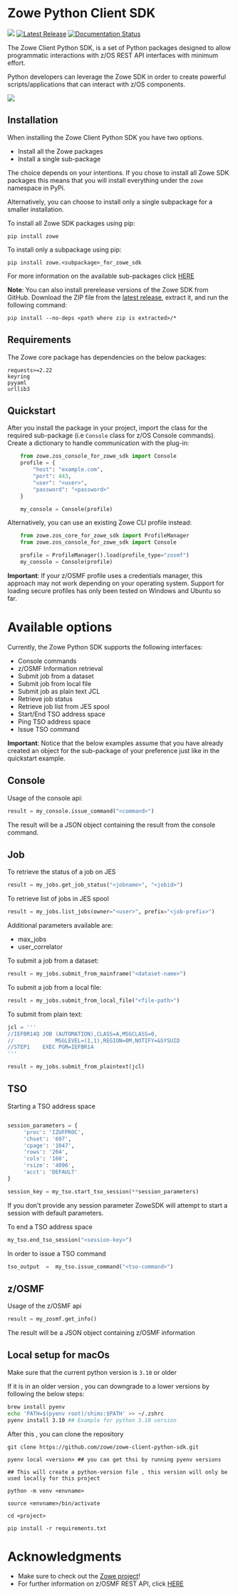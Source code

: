 # Zowe Python Client SDK

![](https://img.shields.io/badge/license-EPL--2.0-blue) [![Latest Release](https://img.shields.io/github/v/release/zowe/zowe-client-python-sdk)](https://github.com/zowe/zowe-client-python-sdk/releases/latest) [![Documentation Status](https://readthedocs.org/projects/zowe-client-python-sdk/badge/?version=next)](https://zowe-client-python-sdk.readthedocs.io/en/next/index.html)

The Zowe Client Python SDK, is a set of Python packages designed to allow programmatic
interactions with z/OS REST API interfaces with minimum effort.

Python developers can leverage the Zowe SDK in order to create powerful scripts/applications
that can interact with z/OS components.

![](./img/zowesdk.gif)

## Installation

When installing the Zowe Client Python SDK you have two options.

- Install all the Zowe packages
- Install a single sub-package

The choice depends on your intentions. If you chose to install all Zowe SDK packages
this means that you will install everything under the `zowe` namespace in PyPi.

Alternatively, you can choose to install only a single subpackage for a smaller installation.

To install all Zowe SDK packages using pip:

```
pip install zowe
```

To install only a subpackage using pip:

```
pip install zowe.<subpackage>_for_zowe_sdk
```

For more information on the available sub-packages click [HERE](https://zowe-client-python-sdk.readthedocs.io/en/next/packages/packages.html)

**Note**: You can also install prerelease versions of the Zowe SDK from GitHub. Download the ZIP file from the [latest release](https://github.com/zowe/zowe-client-python-sdk/releases/latest), extract it, and run the following command:

```
pip install --no-deps <path where zip is extracted>/*
```

## Requirements

The Zowe core package has dependencies on the below packages:

```
requests>=2.22
keyring
pyyaml
urllib3
```

## Quickstart

After you install the package in your project, import the class for the required sub-package (i.e `Console` class for z/OS Console commands).
Create a dictionary to handle communication with the plug-in:

```python
    from zowe.zos_console_for_zowe_sdk import Console
    profile = {
        "host": "example.com",
        "port": 443,
        "user": "<user>",
        "password": "<password>"
    }

    my_console = Console(profile)
```

Alternatively, you can use an existing Zowe CLI profile instead:

```python
    from zowe.zos_core_for_zowe_sdk import ProfileManager
    from zowe.zos_console_for_zowe_sdk import Console

    profile = ProfileManager().load(profile_type="zosmf")
    my_console = Console(profile)
```

**Important**: If your z/OSMF profile uses a credentials manager, this approach may not work depending on your operating system. Support for loading secure profiles has only been tested on Windows and Ubuntu so far.

# Available options

Currently, the Zowe Python SDK supports the following interfaces:

- Console commands
- z/OSMF Information retrieval
- Submit job from a dataset
- Submit job from local file
- Submit job as plain text JCL
- Retrieve job status
- Retrieve job list from JES spool
- Start/End TSO address space
- Ping TSO address space
- Issue TSO command

**Important**: Notice that the below examples assume that you have already created
an object for the sub-package of your preference just like in the quickstart example.

## Console

Usage of the console api:

```python
result = my_console.issue_command("<command>")
```

The result will be a JSON object containing the result from the console command.

## Job

To retrieve the status of a job on JES

```python
result = my_jobs.get_job_status("<jobname>", "<jobid>")
```

To retrieve list of jobs in JES spool

```python
result = my_jobs.list_jobs(owner="<user>", prefix="<job-prefix>")
```

Additional parameters available are:

- max_jobs
- user_correlator

To submit a job from a dataset:

```python
result = my_jobs.submit_from_mainframe("<dataset-name>")
```

To submit a job from a local file:

```python
result = my_jobs.submit_from_local_file("<file-path>")
```

To submit from plain text:

```python
jcl = '''
//IEFBR14Q JOB (AUTOMATION),CLASS=A,MSGCLASS=0,
//             MSGLEVEL=(1,1),REGION=0M,NOTIFY=&SYSUID
//STEP1    EXEC PGM=IEFBR14
'''

result = my_jobs.submit_from_plaintext(jcl)

```

## TSO

Starting a TSO address space

```python

session_parameters = {
     'proc': 'IZUFPROC',
     'chset': '697',
     'cpage': '1047',
     'rows': '204',
     'cols': '160',
     'rsize': '4096',
     'acct': 'DEFAULT'
}

session_key = my_tso.start_tso_session(**session_parameters)
```

If you don't provide any session parameter ZoweSDK will attempt to start a session with default parameters.

To end a TSO address space

```python
my_tso.end_tso_session("<session-key>")
```

In order to issue a TSO command

```python
tso_output  =  my_tso.issue_command("<tso-command>")
```

## z/OSMF

Usage of the z/OSMF api

```python
result = my_zosmf.get_info()
```

The result will be a JSON object containing z/OSMF information

## Local setup for macOs

Make sure that the current python version is `3.10` or older

If it is in an older version , you can downgrade to a lower versions by following the below steps:

```bash
brew install pyenv
echo 'PATH=$(pyenv root)/shims:$PATH' >> ~/.zshrc
pyenv install 3.10 ## Example for python 3.10 version
```

After this , you can clone the repository

```
git clone https://github.com/zowe/zowe-client-python-sdk.git

pyenv local <version> ## you can get thsi by running pyenv versions

## This will create a python-version file , this version will only be used locally for this project

python -m venv <envname>

source <envname>/bin/activate

cd <project>

pip install -r requirements.txt

```

# Acknowledgments

- Make sure to check out the [Zowe project](https://github.com/zowe)!
- For further information on z/OSMF REST API, click [HERE](https://www.ibm.com/support/knowledgecenter/SSLTBW_2.1.0/com.ibm.zos.v2r1.izua700/IZUHPINFO_RESTServices.htm)
